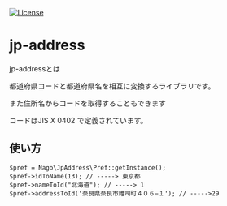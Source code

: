 [![License](https://poser.pugx.org/nagoring/jp-address/license)](https://packagist.org/packages/nagoring/jp-address)
# jp-address

jp-addressとは

都道府県コードと都道府県名を相互に変換するライブラリです。

また住所名からコードを取得することもできます

コードはJIS X 0402 で定義されています。

## 使い方
```
$pref = Nago\JpAddress\Pref::getInstance();
$pref->idToName(13); // -----> 東京都
$pref->nameToId("北海道"); // -----> 1
$pref->addressToId('奈良県奈良市雑司町４０６−１'); // ----->29
```

